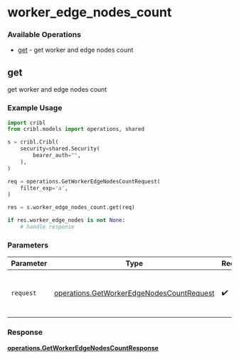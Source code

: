 # worker_edge_nodes_count

### Available Operations

* [get](#get) - get worker and edge nodes count

## get

get worker and edge nodes count

### Example Usage

```python
import cribl
from cribl.models import operations, shared

s = cribl.Cribl(
    security=shared.Security(
        bearer_auth="",
    ),
)

req = operations.GetWorkerEdgeNodesCountRequest(
    filter_exp='a',
)

res = s.worker_edge_nodes_count.get(req)

if res.worker_edge_nodes is not None:
    # handle response
```

### Parameters

| Parameter                                                                                              | Type                                                                                                   | Required                                                                                               | Description                                                                                            |
| ------------------------------------------------------------------------------------------------------ | ------------------------------------------------------------------------------------------------------ | ------------------------------------------------------------------------------------------------------ | ------------------------------------------------------------------------------------------------------ |
| `request`                                                                                              | [operations.GetWorkerEdgeNodesCountRequest](../../models/operations/getworkeredgenodescountrequest.md) | :heavy_check_mark:                                                                                     | The request object to use for the request.                                                             |


### Response

**[operations.GetWorkerEdgeNodesCountResponse](../../models/operations/getworkeredgenodescountresponse.md)**

